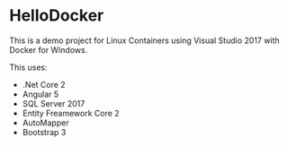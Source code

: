 # HelloDocker

This is a demo project for Linux Containers using Visual Studio 2017 with Docker for Windows.

This uses:
- .Net Core 2
- Angular 5
- SQL Server 2017
- Entity Freamework Core 2
- AutoMapper
- Bootstrap 3
